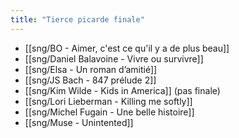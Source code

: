 ```yaml
---
title: "Tierce picarde finale"
---
```


- [[sng/BO - Aimer, c'est ce qu'il y a de plus beau]]
- [[sng/Daniel Balavoine - Vivre ou survivre]]
- [[sng/Elsa - Un roman d’amitié]]
- [[sng/JS Bach - 847 prélude 2]]
- [[sng/Kim Wilde - Kids in America]] (pas finale)
- [[sng/Lori Lieberman - Killing me softly]]
- [[sng/Michel Fugain - Une belle histoire]]
- [[sng/Muse - Unintented]]

